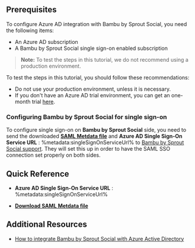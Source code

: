 ## Prerequisites

To configure Azure AD integration with Bambu by Sprout Social, you need the following items:

- An Azure AD subscription
- A Bambu by Sprout Social single sign-on enabled subscription

> **Note:**
> To test the steps in this tutorial, we do not recommend using a production environment.

To test the steps in this tutorial, you should follow these recommendations:

- Do not use your production environment, unless it is necessary.
- If you don't have an Azure AD trial environment, you can get an one-month trial [here](https://azure.microsoft.com/pricing/free-trial/).

### Configuring Bambu by Sprout Social for single sign-on

 To configure single sign-on on **Bambu by Sprout Social** side, you need to send the downloaded **[SAML Metdata file](%metadata:metadataDownloadUrl%)** and **Azure AD Single Sign-On Service URL** : %metadata:singleSignOnServiceUrl% to [Bambu by Sprout Social support](http://support@getbambu.com). They will set this up in order to have the SAML SSO connection set properly on both sides.


## Quick Reference

* **Azure AD Single Sign-On Service URL** : %metadata:singleSignOnServiceUrl%

* **[Download SAML Metdata file](%metadata:metadataDownloadUrl%)**


## Additional Resources

* [How to integrate Bambu by Sprout Social with Azure Active Directory](https://docs.microsoft.com/azure/active-directory/active-directory-saas-bambubysproutsocial-tutorial)
